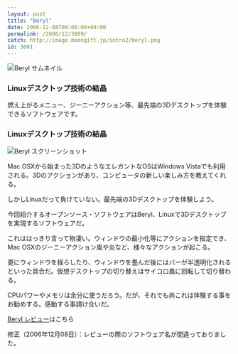 ```yaml
---
layout: post
title: "Beryl"
date: 2006-12-08T09:00:00+09:00
permalink: /2006/12/3009/
catch: http://image.moongift.jp/intro2/beryl.png
id: 3001
---
```

 ![Beryl サムネイル](http://image.moongift.jp/intro2/beryl.t.png "Beryl サムネイル")
  

### Linuxデスクトップ技術の結晶
  
燃え上がるメニュー、ジーニーアクション等、最先端の3Dデスクトップを体験できるソフトウェアです。  
<!--more-->  

### Linuxデスクトップ技術の結晶
  

![Beryl スクリーンショット](http://image.moongift.jp/intro2/beryl.png "Beryl スクリーンショット")

  

Mac OSXから始まった3DのようなエレガントなOSはWindows Vistaでも利用される。3Dのアクションがあり、コンピュータの新しい楽しみ方を教えてくれる。

  

しかしLinuxだって負けていない。最先端の3Dデスクトップを体験しよう。

  

今回紹介するオープンソース・ソフトウェアはBeryl、Linuxで3Dデスクトップを実現するソフトウェアだ。

  

これははっきり言って物凄い。ウィンドウの最小化等にアクションを指定でき、Mac OSXのジーニーアクション風や炎など、様々なアクションが起こる。

  

更にウィンドウを揺らしたり、ウィンドウを畳んだ後にはバーが半透明化されるといった具合だ。仮想デスクトップの切り替えはサイコロ風に回転して切り替わる。

  

CPUパワーやメモリは余分に使うだろう。だが、それでも尚これは体験する事をお勧めする。感動する事請け合いだ。

  

[Beryl レビュー](http://oss.moongift.jp/review/i-3017.html)はこちら

  

修正（2006年12月08日）：レビューの際のソフトウェア名が間違っておりました。

